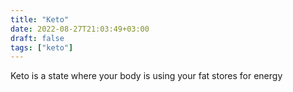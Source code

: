 ```yaml
---
title: "Keto"
date: 2022-08-27T21:03:49+03:00
draft: false
tags: ["keto"]
---
```


Keto is a state where your body is using your fat stores for energy
